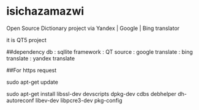 # isichazamazwi

Open Source Dictionary project via Yandex | Google | Bing translator 

it is QT5 project 

##dependency
db        : sqllite
framework : QT
source : google translate
       : bing translate
       : yandex translate
       
##For https request

sudo apt-get update

sudo apt-get install libssl-dev devscripts dpkg-dev cdbs debhelper dh-autoreconf libev-dev libpcre3-dev pkg-config

##